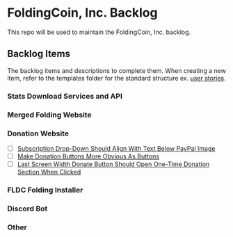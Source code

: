 # FoldingCoin, Inc. Backlog

This repo will be used to maintain the FoldingCoin, Inc. backlog.

## Backlog Items

The backlog items and descriptions to complete them. When creating a new item, refer to the templates folder for the standard structure ex. [user stories](Templates/UserStory.md).

### Stats Download Services and API

### Merged Folding Website

### Donation Website

- [ ] [Subscription Drop-Down Should Align With Text Below PayPal Image](DonationWebsite/1.md)
- [ ] [Make Donation Buttons More Obvious As Buttons](DonationWebsite/2.md)
- [ ] [Last Screen Width Donate Button Should Open One-Time Donation Section When Clicked](DonationWebsite/3.md)

### FLDC Folding Installer

### Discord Bot

### Other
